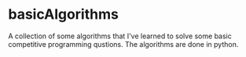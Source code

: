 # basicAlgorithms

A collection of some algorithms that I've learned to solve some basic competitive programming qustions. The algorithms are done in python.
